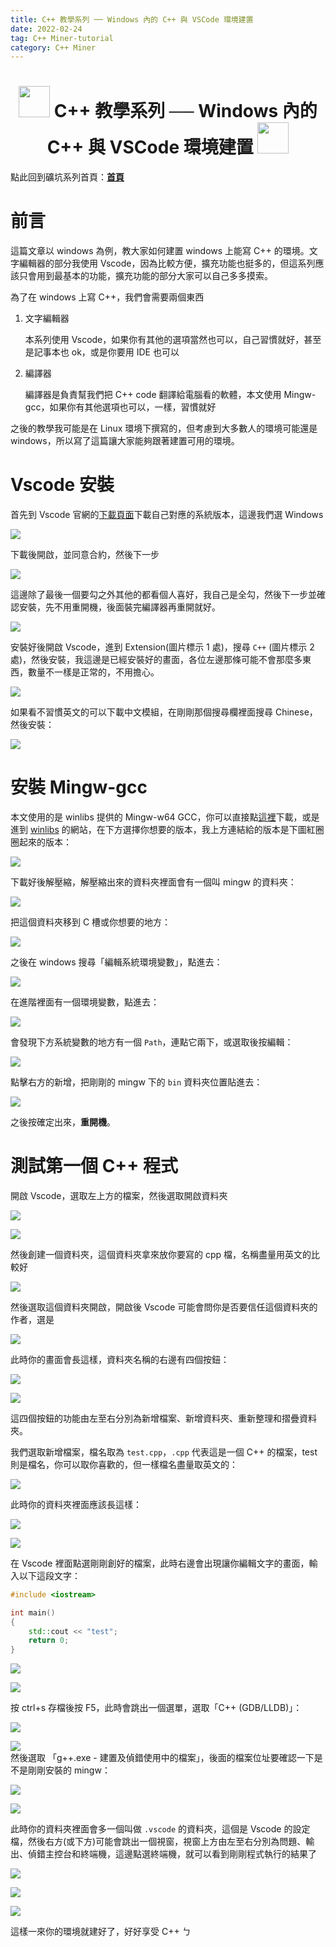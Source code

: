 ```yaml
---
title: C++ 教學系列 ── Windows 內的 C++ 與 VSCode 環境建置
date: 2022-02-24
tag: C++ Miner-tutorial
category: C++ Miner
---
```


<h1><center><img src = "https://i.imgur.com/thmVmX6.png?w=1000" height = 50> C++ 教學系列 ── Windows 內的 C++ 與 VSCode 環境建置 <img src = "https://i.imgur.com/thmVmX6.png?w=1000" height = 50></center></h1>  

點此回到礦坑系列首頁：<strong><a href = "https://hackmd.io/@Mes/Cpp_Miner/https%3A%2F%2Fhackmd.io%2F%40Mes%2FPreface" class = "redlink">首頁</a></strong>  

# 前言  

這篇文章以 windows 為例，教大家如何建置 windows 上能寫 C++ 的環境。文字編輯器的部分我使用 Vscode，因為比較方便，擴充功能也挺多的，但這系列應該只會用到最基本的功能，擴充功能的部分大家可以自己多多摸索。  

為了在 windows 上寫 C++，我們會需要兩個東西  

1. 文字編輯器  

    本系列使用 Vscode，如果你有其他的選項當然也可以，自己習慣就好，甚至是記事本也 ok，或是你要用 IDE 也可以  

2. 編譯器  

    編譯器是負責幫我們把 C++ code 翻譯給電腦看的軟體，本文使用 Mingw-gcc，如果你有其他選項也可以，一樣，習慣就好  

之後的教學我可能是在 Linux 環境下撰寫的，但考慮到大多數人的環境可能還是 windows，所以寫了這篇讓大家能夠跟著建置可用的環境。  

# Vscode 安裝  

首先到 Vscode 官網的[下載頁面](https://code.visualstudio.com/download)下載自己對應的系統版本，這邊我們選 Windows  

![](https://i.imgur.com/56JpJz7.png)  

下載後開啟，並同意合約，然後下一步  

![](https://i.imgur.com/QD5XzvG.png)  

這邊除了最後一個要勾之外其他的都看個人喜好，我自己是全勾，然後下一步並確認安裝，先不用重開機，後面裝完編譯器再重開就好。  

![](https://i.imgur.com/nsJWPVE.png)  

安裝好後開啟 Vscode，進到 Extension(圖片標示 1 處)，搜尋 `C++` (圖片標示 2 處)，然後安裝，我這邊是已經安裝好的畫面，各位左邊那條可能不會那麼多東西，數量不一樣是正常的，不用擔心。  

![](https://i.imgur.com/fqfjlXi.png)  

如果看不習慣英文的可以下載中文模組，在剛剛那個搜尋欄裡面搜尋 Chinese，然後安裝：  

![](https://i.imgur.com/nvssG0p.png)  

# 安裝 Mingw-gcc  

本文使用的是 winlibs 提供的 Mingw-w64 GCC，你可以直接點[這裡](https://github.com/brechtsanders/winlibs_mingw/releases/download/11.2.0-9.0.0-ucrt-r5/winlibs-x86_64-posix-seh-gcc-11.2.0-mingw-w64ucrt-9.0.0-r5.7z)下載，或是進到 [winlibs](https://winlibs.com/) 的網站，在下方選擇你想要的版本，我上方連結給的版本是下圖紅圈圈起來的版本：  

![](https://i.imgur.com/7BgII7U.png)  

下載好後解壓縮，解壓縮出來的資料夾裡面會有一個叫 mingw 的資料夾：  

![](https://i.imgur.com/qTV67LN.png)  

把這個資料夾移到 C 槽或你想要的地方：  

![](https://i.imgur.com/BgbgUDi.png)  

之後在 windows 搜尋「編輯系統環境變數」，點進去：  

![](https://i.imgur.com/w8yfayQ.png)  

在進階裡面有一個環境變數，點進去：  

![](https://i.imgur.com/pgMTKuw.png)  

會發現下方系統變數的地方有一個 `Path`，連點它兩下，或選取後按編輯：  

![](https://i.imgur.com/ptIGjnL.png)  

點擊右方的新增，把剛剛的 mingw 下的 `bin` 資料夾位置貼進去：  

![](https://i.imgur.com/VLd7vOi.png)  

之後按確定出來，<strong><span class = "yellow">重開機</span></strong>。  

# 測試第一個 C++ 程式  

開啟 Vscode，選取左上方的檔案，然後選取開啟資料夾  

![](https://i.imgur.com/xJd0BNT.png)  

![](https://i.imgur.com/aKxOwxu.png)  

然後創建一個資料夾，這個資料夾拿來放你要寫的 cpp 檔，名稱盡量用英文的比較好  

![](https://i.imgur.com/eC9x6wG.png)  

然後選取這個資料夾開啟，開啟後 Vscode 可能會問你是否要信任這個資料夾的作者，選是  

![](https://i.imgur.com/K7E8Vai.png)  

此時你的畫面會長這樣，資料夾名稱的右邊有四個按鈕：  

![](https://i.imgur.com/cSabeng.png)  

![](https://i.imgur.com/oqp9k55.png)  

這四個按鈕的功能由左至右分別為新增檔案、新增資料夾、重新整理和摺疊資料夾。  

我們選取新增檔案，檔名取為 `test.cpp`，`.cpp` 代表這是一個 C++ 的檔案，test 則是檔名，你可以取你喜歡的，但一樣檔名盡量取英文的：  

![](https://i.imgur.com/RlMEPwt.png)  

此時你的資料夾裡面應該長這樣：  

![](https://i.imgur.com/3pXrpSs.png)  

![](https://i.imgur.com/EzGA3D9.png)  

在 Vscode 裡面點選剛剛創好的檔案，此時右邊會出現讓你編輯文字的畫面，輸入以下這段文字：  

```cpp
#include <iostream>  

int main()  
{  
    std::cout << "test";  
    return 0;  
}  
```

![](https://i.imgur.com/trtTKqf.png)  

![](https://i.imgur.com/FS4ehKL.png)  

按 ctrl+s 存檔後按 F5，此時會跳出一個選單，選取「C++ (GDB/LLDB)」：  

![](https://i.imgur.com/n0YekM9.png)  

![](https://i.imgur.com/eWxGvYW.png)  
然後選取 「g++.exe - 建置及偵錯使用中的檔案」，後面的檔案位址要確認一下是不是剛剛安裝的 mingw：  

![](https://i.imgur.com/bHFNHMM.png)  

![](https://i.imgur.com/b0GDfWb.png)  

此時你的資料夾裡面會多一個叫做 `.vscode` 的資料夾，這個是 Vscode 的設定檔，然後右方(或下方)可能會跳出一個視窗，視窗上方由左至右分別為問題、輸出、偵錯主控台和終端機，這邊點選終端機，就可以看到剛剛程式執行的結果了  

![](https://i.imgur.com/zDhGEbK.png)  

![](https://i.imgur.com/m4TrOQm.png)  

![](https://i.imgur.com/oLBBwCM.png)  

這樣一來你的環境就建好了，好好享受 C++ ㄅ